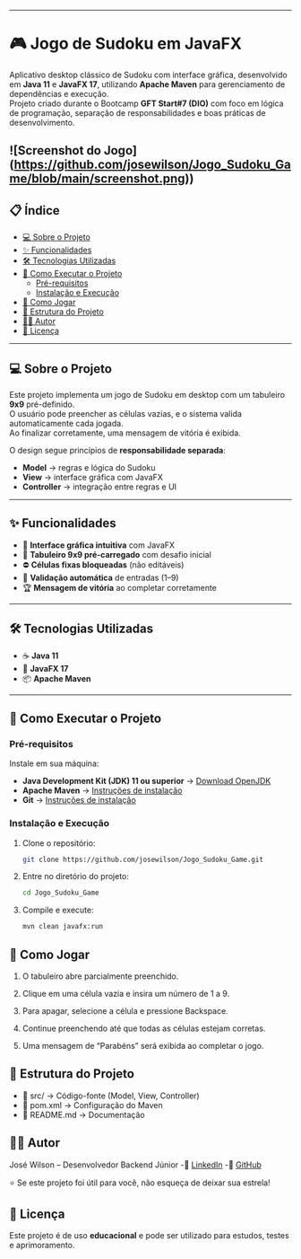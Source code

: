







---

# 🎮 Jogo de Sudoku em JavaFX

Aplicativo desktop clássico de Sudoku com interface gráfica, desenvolvido em **Java 11** e **JavaFX 17**, utilizando **Apache Maven** para gerenciamento de dependências e execução.  
Projeto criado durante o Bootcamp **GFT Start#7 (DIO)** com foco em lógica de programação, separação de responsabilidades e boas práticas de desenvolvimento.

!\[Screenshot do Jogo](https://github.com/josewilson/Jogo_Sudoku_Game/blob/main/screenshot.png))
---

## 📋 Índice
- [💻 Sobre o Projeto](#-sobre-o-projeto)  
- [✨ Funcionalidades](#-funcionalidades)  
- [🛠️ Tecnologias Utilizadas](#-tecnologias-utilizadas)  
- [🚀 Como Executar o Projeto](#-como-executar-o-projeto)  
  - [Pré-requisitos](#pré-requisitos)  
  - [Instalação e Execução](#instalação-e-execução)  
- [🎯 Como Jogar](#-como-jogar)  
- [📂 Estrutura do Projeto](#-estrutura-do-projeto)  
- [👨‍💻 Autor](#-autor)  
- [📄 Licença](#-licença)  



---

## 💻 Sobre o Projeto
Este projeto implementa um jogo de Sudoku em desktop com um tabuleiro **9x9** pré-definido.  
O usuário pode preencher as células vazias, e o sistema valida automaticamente cada jogada.  
Ao finalizar corretamente, uma mensagem de vitória é exibida.  

O design segue princípios de **responsabilidade separada**:  
- **Model** → regras e lógica do Sudoku  
- **View** → interface gráfica com JavaFX  
- **Controller** → integração entre regras e UI  

---

## ✨ Funcionalidades
- 🎨 **Interface gráfica intuitiva** com JavaFX  
- 🧩 **Tabuleiro 9x9 pré-carregado** com desafio inicial  
- ⛔ **Células fixas bloqueadas** (não editáveis)  
- 🔢 **Validação automática** de entradas (1–9)  
- 🏆 **Mensagem de vitória** ao completar corretamente  

---

## 🛠️ Tecnologias Utilizadas
- ☕ **Java 11**  
- 🎨 **JavaFX 17**  
- 📦 **Apache Maven**  

---

## 🚀 Como Executar o Projeto

### Pré-requisitos
Instale em sua máquina:  
- **Java Development Kit (JDK) 11 ou superior** → [Download OpenJDK](https://adoptium.net/)  
- **Apache Maven** → [Instruções de instalação](https://maven.apache.org/install.html)  
- **Git** → [Instruções de instalação](https://git-scm.com/book/en/v2/Getting-Started-Installing-Git)  

### Instalação e Execução
1. Clone o repositório:  
   ```bash
   git clone https://github.com/josewilson/Jogo_Sudoku_Game.git

2. Entre no diretório do projeto:
   ```bash
   cd Jogo_Sudoku_Game

3. Compile e execute:
   ```bash
   mvn clean javafx:run

## 🎯 Como Jogar

1. O tabuleiro abre parcialmente preenchido.

2. Clique em uma célula vazia e insira um número de 1 a 9.

3. Para apagar, selecione a célula e pressione Backspace.

4. Continue preenchendo até que todas as células estejam corretas.

5. Uma mensagem de “Parabéns” será exibida ao completar o jogo.


## 📂 Estrutura do Projeto
- 📂 src/ → Código-fonte (Model, View, Controller)  
- 📜 pom.xml → Configuração do Maven  
- 📜 README.md → Documentação  


 ## 👨‍💻 Autor

José Wilson – Desenvolvedor Backend Júnior
-📌 [LinkedIn](https://www.linkedin.com/in/jose-wilson-alves-de-souza/)
-📌 [GitHub](https://github.com/josewilson)

⭐ Se este projeto foi útil para você, não esqueça de deixar sua estrela!

## 📄 Licença

Este projeto é de uso **educacional** e pode ser utilizado para estudos, testes e aprimoramento.







